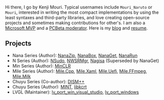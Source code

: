 ﻿Hi there, I go by Kenji Mouri. Typical usernames include `Mouri_Naruto` or
`Mouri`, interested in writing the most compact implementations by using
the least syntaxes and third-party libraries, and love creating open-source
projects and sometimes making contributions for other's. I am also a 
[Microsoft MVP] and a [PCBeta moderator]. Here is my [blog] and [resume].

[blog]: https://mouri.moe/
[resume]: https://mouri.moe/assets/resume/resume_english.pdf
[Microsoft MVP]: https://mvp.microsoft.com/en-us/PublicProfile/5004706?fullName=Kenji%20Mouri
[PCBeta moderator]: https://i.pcbeta.com/home.php?mod=space&uid=3887572&do=profile

## Projects

- Nana Series (Author): [NanaZip], [NanaBox], [NanaGet], [NanaRun]
- N Series (Author): [NSudo], [NWSRMgr], [Nagisa] (Superseded by NanaGet)
- Min Series (Author): [MinCLR]
- Mile Series (Author): [Mile.Cpp], [Mile.Xaml], [Mile.Uefi], [Mile.FFmpeg], 
  [Mile.Milk]
- Chuyu Series (Co-author): [DISM++]
- Chuyu Series (Author): [MINT], [libkcrt]
- LVGL (Maintainer): [lv_port_win_visual_studio], [lv_port_windows]

[NanaZip]: https://github.com/M2Team/NanaZip
[NanaBox]: https://github.com/M2Team/NanaBox
[NanaGet]: https://github.com/M2Team/NanaGet
[NanaRun]: https://github.com/M2Team/NanaRun

[NSudo]: https://github.com/M2Team/NSudo
[NWSRMgr]: https://github.com/M2Team/NWSRMgr
[Nagisa]: https://github.com/M2TeamArchived/Nagisa

[MinCLR]: https://github.com/M2Team/MinCLR

[Mile.Cpp]: https://github.com/ProjectMile/Mile.Cpp
[Mile.Xaml]: https://github.com/ProjectMile/Mile.Xaml
[Mile.Uefi]: https://github.com/ProjectMile/Mile.Uefi
[Mile.FFmpeg]: https://github.com/ProjectMile/Mile.FFmpeg
[Mile.Milk]: https://github.com/ProjectMile/Mile.Milk

[DISM++]: https://github.com/Chuyu-Team/Dism-Multi-language/releases/latest

[MINT]: https://github.com/Chuyu-Team/MINT
[libkcrt]: https://github.com/Chuyu-Team/libkcrt

[lv_port_win_visual_studio]: https://github.com/lvgl/lv_port_win_visual_studio
[lv_port_windows]: https://github.com/lvgl/lv_port_windows
